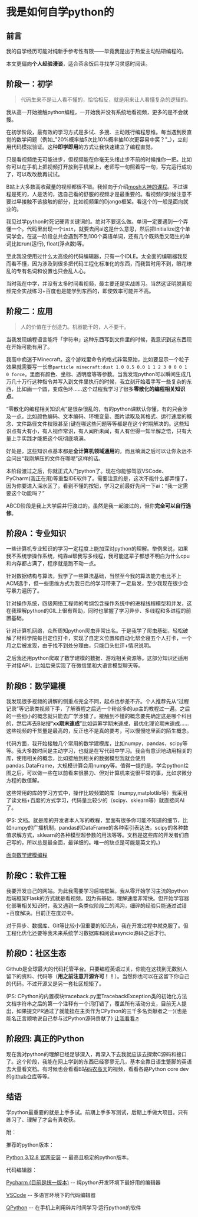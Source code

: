 # 我是如何自学python的
## 前言
我的自学经历可能对纯新手参考性有限——毕竟我是出于热爱主动钻研编程的。  

本文更偏向**个人经验漫谈**，适合茶余饭后寻找学习灵感时阅读。

## 阶段一：初学
> 代码生来不是让人看不懂的，恰恰相反，就是用来让人看懂复杂的逻辑的。

我从高一开始接触python编程，一开始我并没有系统地看视频，更多的是不会就搜。

在初学阶段，最有效的学习方式是多试、多搜、主动践行编程思维。每当遇到反直觉的数学问题（例如_"20%概率抽5次比10%概率抽10次更容易中奖？"_），立刻用代码模拟验证。这种**即学即用**的方式让我快速建立了编程直觉。

只是看视频绝无可能进步，但视频能在你毫无头绪止步不前的时候推你一把。比如你可以在手机上把视频打开放到手机架上，老师写一句照着写一句，写完运行成功了，可以改改数再试试。

B站上大多数高收藏量的视频都很不错。我倾向于介绍[mosh大神的课程](https://www.bilibili.com/video/BV1ng4y1i7Uk)。不过课程是死的，人是活的，选自己看的舒服的视频才是最重要的。看视频的时候注意不要过早接触不该接触的部分，比如视频里的Django框架。看这个的一般是面向就业的。

我见过学python时死记硬背关键词的。绝对不要这么做。单词一定要遇到一个弄懂一个。代码里出现一个`init`，就要去问ai这是什么意思，然后把Initialize这个单词学会。在这一阶段总共会遇到不到100个英语单词，还有几个既熟悉又陌生的单词比如run(运行), float(浮点数)等。

至此我没使用过什么太高级的代码编辑器，只有一个IDLE。太全面的编辑器我反而看不懂，因为涉及到很多把代码工程化标准化的东西，而我暂时用不到，眼花缭乱的专有名词和设置也只会乱人心。

当时我在中学，并没有太多时间看视频，最主要还是实战练习。当然这证明脱离视频完全实战练习+百度也是能学到东西的，即使效率可能并不高。

## 阶段二：应用
> 人的价值在于创造力。机器能干的，人不要干。

当我发现编程语言能将「字符串」这种东西写到文件里的时候，我意识到这东西现在开始可能有用了。

我高中痴迷于Minecraft。这个游戏里命令的格式非常原始，比如要显示一个粒子效果就需要写一长串`particle minecraft:dust 1.0 0.5 0.0 1 1 2 3 0 0 0 1 0 force`。里面有颜色、坐标、透明度等等参数。当我发现python可以瞬间生成几万几十万行这种指令并写入到文件里执行的时候，我立刻开始着手写一些复杂的东西，比如画一个圆，变成色环……这个过程我学习了很多**零散化的编程相关知识点**。

“零散化的编程相关知识点”是很杂很乱的，有的python课默认你懂，有的只会涉及一点。比如颜色编码、文本编码、环境变量、图片读取及其格式、运行速度的概念、文件路径文件权限甚至`|`键在哪这些问题等等都是在这个时期解决的。这些知识点有大有小，有人视作常识，有人闻所未闻，有人有但得一知半解之悟，只有大量上手实践才能把这个坑彻底填满。

好处是，这些知识点基本都是**全计算机领域通用**的。而且填满之后可以让你永远不会问出“我刚解压的文件在哪呢”这样的话。

本阶段渡过之后，你就正式入门python了。现在你能够驾驭VSCode、PyCharm(我正在用)等重型IDE软件了。需要注意的是，这次不能什么都弄懂了，因为你要进入深水区了。看到不懂的按钮，学习之前最好先问一下ai：“我一定需要这个功能吗？”

ABCD阶段是我上大学后并行渡过的。虽然是我一起渡过的，但你**完全可以自行选修**。

## 阶段A：专业知识
一些计算机专业知识的学习一定程度上能加深对python的理解。举例来说，如果我不系统学操作系统，纯靠ai帮我写多线程，我可能这辈子都想不明白为什么cpu和内存都占满了，程序就是跑不动一点。

针对数据结构与算法，我学了一些算法基础，当然至今我的算法能力也比不上ACM选手，但一些思维方式为我日后的学习带来了一定启发，至少我现在很少会写暴力遍历了。

针对操作系统，四级网络工程师的考纲包含操作系统中的进程线程模型和并发，这在我理解python的GIL上很有帮助，同时也掌握了学习异步、多线程和多进程的前置基础。

针对计算机网络，众所周知python爬虫非常出名。于是我学了爬虫基础，轻松破解了材料学院每日定位打卡，实现了自定义位置和自动化帮全寝五个人打卡，一个月之后被发现，由于找不到处分理由，只能口头批评+情况说明。

之后我还用python爬取了数学建模的数据、游戏相关资源等。这部分知识还适用于对接API，比如后来实现了在微信里和大语言模型聊天等。

## 阶段B：数学建模

我发现很多视频的讲解的侧重点完全不同，起点也参差不齐。个人推荐先从“过程记录”等记录类视频下手，了解赛程之后选一个粉丝多的up主的教程过一遍。之后的一些细小的概念就只能去广学涉猎了。接触到不懂的概念要先确定这是哪个科目的，然后再去B站搜“**xx期末速成**”比如运筹学期末速成，最优化理论期末速成……这些视频的干货量是最高的，反正也不是真的要考，可以慢慢吃里面的陌生概念。

代码方面，我开始接触几个常用的数学建模库，比如numpy，pandas，scipy等等。我大多数时间是主动学习，也就是在写代码中学习。我会有意识地动用相关的库，使用相关的概念，比如接触到相关的数据模型我就会使用pandas.DataFrame，大规模计算会用numpy等。值得一提的是。学会python绘图之后，可以做一些在以前看来很暴力、但对计算机来说很平常的事，比如求微分方程的数值解。

这些常用的库的学习方式中，操作比较频繁的库（numpy,matplotlib等）我采用了读文档+百度的方式学习，代码量比较少的（scipy、sklearn等）就直接问AI了。

(PS: 文档。就是库的开发者本人写的教程，里面有很多你可能不知道的细节，比如numpy的广播机制，pandas的DataFrame的各种索引表达法，scipy的各种数值求解方式，sklearn的各种模型超参数的用法等等。文档是这些库的开发者们自己写的，所以总是最全面，最详细的。唯一的缺点是可能是英文的。)

[面向数学建模编程](./t200)

## 阶段C：软件工程

我要开发自己的网站。为此我需要学习后端框架。我从零开始学习主流的python后端框架Flask的方式就是看视频。因为有基础，理解速度非常快。但开始学容器化部署相关知识时，我又遇到一条类似阶段二的鸿沟，细碎的经验只能通过试错+百度解决。目前正在度过中。

对于异步、数据库、Git等比较小但重要的知识点，我在开发过程中就克服了。但工程化优化还要等我未来系统学习数据库和阅读asyncio源码之后才行。

## 阶段D：社区生态

Github是全球最大的代码托管平台。只要编程英语过关，你能在这找到无数别人留下的资料、代码等（**用之前注意开源许可！！**）。当然你也可以在这留下你自己的代码。不过开源又是另一套社区规矩了。

(PS: CPython的内置模块traceback.py里TracebackException类的初始化方法文档字符串之后的第一个注释有一个词打错了，覆盖所有活动分支，目前无人提出，如果提交PR通过了就能挂在主页作为CPython的三千多名贡献者之一)(也是能名正言顺地说自己参与过Python源码贡献了) [让我看看↗️](https://github.com/python/cpython/blob/main/Lib/traceback.py)

## 阶段四: 真正的Python

现在我对python的理解已经足够深入，再深入下去我就应该去探索C源码和接口了。这个阶段，我能在网上学到的东西已经寥寥无几，基本全靠日语生蹩脚的英语去大量看文档。有时候也会看看B站[码农高天](https://space.bilibili.com/245645656)的视频，看看各路Python core dev的[github仓库](https://github.com/gaogaotiantian)等等。

## 结语

学python最重要的就是上手多试。前期上手多写测试，后期上手做大项目。只有练习了、理解了才会有真收获。

附：

推荐的python版本：

[Python 3.12.8 官网安装](https://www.python.org/downloads/release/python-3128/) -- 最高且稳定的python版本。

代码编辑器：

[Pycharm (目前是统一版本)](https://www.jetbrains.com.cn/pycharm/download/) -- 纯python开发环境下最好用的编辑器

[VSCode](https://code.visualstudio.com/) -- 多语言环境下的代码编辑器

[QPython](https://www.qpython.com.cn) -- 在手机上利用碎片时间学习·运行python的软件

